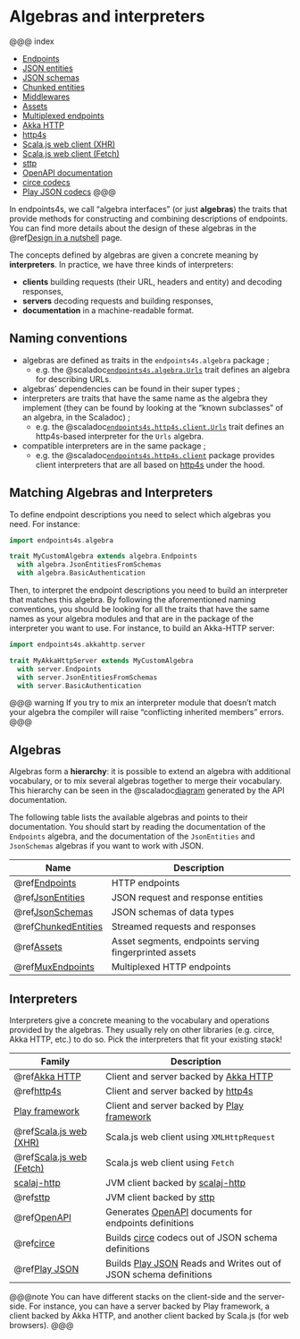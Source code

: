 # Algebras and interpreters

@@@ index
* [Endpoints](algebras/endpoints.md)
* [JSON entities](algebras/json-entities.md)
* [JSON schemas](algebras/json-schemas.md)
* [Chunked entities](algebras/chunked-entities.md)
* [Middlewares](algebras/middlewares.md)
* [Assets](algebras/assets.md)
* [Multiplexed endpoints](algebras/mux-endpoints.md)
* [Akka HTTP](interpreters/akka-http.md)
* [http4s](interpreters/http4s.md)
* [Scala.js web client (XHR)](interpreters/scalajs-web-xhr.md)
* [Scala.js web client (Fetch)](interpreters/scalajs-web-fetch.md)
* [sttp](interpreters/sttp.md)
* [OpenAPI documentation](interpreters/openapi.md)
* [circe codecs](interpreters/circe.md)
* [Play JSON codecs](interpreters/play-json.md)
@@@

In endpoints4s, we call “algebra interfaces” (or just **algebras**) the
traits that provide methods for constructing and combining descriptions
of endpoints. You can find more details about the design of these
algebras in the @ref[Design in a nutshell](design.md) page.

The concepts defined by algebras are given a concrete meaning by **interpreters**.
In practice, we have three kinds of interpreters:

- **clients** building requests (their URL, headers and entity) and decoding responses,
- **servers** decoding requests and building responses,
- **documentation** in a machine-readable format.

## Naming conventions

- algebras are defined as traits in the `endpoints4s.algebra` package ;
    - e.g. the @scaladoc[`endpoints4s.algebra.Urls`](endpoints4s.algebra.Urls) trait defines
      an algebra for describing URLs.
- algebras’ dependencies can be found in their super types ;
- interpreters are traits that have the same name as the algebra they
  implement (they can be found by looking at the “known subclasses”
  of an algebra, in the Scaladoc) ;
    - e.g. the @scaladoc[`endpoints4s.http4s.client.Urls`](endpoints4s.http4s.client.Urls) trait
      defines an http4s-based interpreter for the `Urls` algebra.
- compatible interpreters are in the same package ;
  - e.g. the @scaladoc[`endpoints4s.http4s.client`](endpoints4s.http4s.client.index)
    package provides client interpreters that are all based on
    [http4s](https://http4s.org) under the hood.

## Matching Algebras and Interpreters

To define endpoint descriptions you need to select which algebras you
need. For instance:
 
~~~ scala
import endpoints4s.algebra

trait MyCustomAlgebra extends algebra.Endpoints
  with algebra.JsonEntitiesFromSchemas
  with algebra.BasicAuthentication
~~~

Then, to interpret the endpoint descriptions you need to build an
interpreter that matches this algebra. By following the aforementioned
naming conventions, you should be looking for all the traits that
have the same names as your algebra modules and that are in the package
of the interpreter you want to use. For instance, to build an Akka-HTTP
server:

~~~ scala
import endpoints4s.akkahttp.server

trait MyAkkaHttpServer extends MyCustomAlgebra
  with server.Endpoints
  with server.JsonEntitiesFromSchemas
  with server.BasicAuthentication
~~~

@@@ warning
If you try to mix an interpreter module that doesn’t match your algebra
the compiler will raise “conflicting inherited members” errors.
@@@

## Algebras

Algebras form a **hierarchy**: it is possible to extend an algebra
with additional vocabulary, or to mix several algebras together
to merge their vocabulary. This hierarchy can be seen in the
@scaladoc[diagram](endpoints4s.algebra.index#inheritance-diagram-container)
generated by the API documentation.

The following table lists the available algebras and points to their documentation.
You should start by reading the documentation of the `Endpoints` algebra, and the
documentation of the `JsonEntities` and `JsonSchemas` algebras if you want to
work with JSON.

| Name | Description |
|---|---|
|@ref[Endpoints](algebras/endpoints.md)|HTTP endpoints|
|@ref[JsonEntities](algebras/json-entities.md)|JSON request and response entities|
|@ref[JsonSchemas](algebras/json-schemas.md)|JSON schemas of data types|
|@ref[ChunkedEntities](algebras/chunked-entities.md)|Streamed requests and responses|
|@ref[Assets](algebras/assets.md)|Asset segments, endpoints serving fingerprinted assets|
|@ref[MuxEndpoints](algebras/mux-endpoints.md)|Multiplexed HTTP endpoints|

## Interpreters

Interpreters give a concrete meaning to the vocabulary and operations provided
by the algebras. They usually rely on other libraries (e.g. circe, Akka HTTP, etc.)
to do so. Pick the interpreters that fit your existing stack!

| Family                                                    | Description                                                                                                   |
|-----------------------------------------------------------|---------------------------------------------------------------------------------------------------------------|
| @ref[Akka HTTP](interpreters/akka-http.md)                | Client and server backed by [Akka HTTP](https://doc.akka.io/docs/akka-http/current/)                          |
| @ref[http4s](interpreters/http4s.md)                      | Client and server backed by [http4s](https://http4s.org)                                                      |
| [Play framework](https://endpoints.github.io/play)        | Client and server backed by [Play framework](https://www.playframework.com/)                                  |
| @ref[Scala.js web (XHR)](interpreters/scalajs-web-xhr.md) | Scala.js web client using `XMLHttpRequest`                                                                    |
| @ref[Scala.js web (Fetch)](interpreters/scalajs-web-fetch.md) | Scala.js web client using `Fetch`                                                                             |
| [scalaj-http](https://endpoints4s.github.io/scalaj)       | JVM client backed by [scalaj-http](https://github.com/scalaj/scalaj-http)                                     |
| @ref[sttp](interpreters/sttp.md)                          | JVM client backed by [sttp](https://github.com/softwaremill/sttp)                                             |
| @ref[OpenAPI](interpreters/openapi.md)                    | Generates [OpenAPI](https://github.com/OAI/OpenAPI-Specification) documents for endpoints definitions         |
| @ref[circe](interpreters/circe.md)                        | Builds [circe](http://circe.github.io/circe/) codecs out of JSON schema definitions                           |
| @ref[Play JSON](interpreters/play-json.md)                | Builds [Play JSON](https://github.com/playframework/play-json) Reads and Writes out of JSON schema definitions |

@@@note
You can have different stacks on the client-side and the server-side. For instance,
you can have a server backed by Play framework, a client backed by Akka HTTP, and another
client backed by Scala.js (for web browsers).
@@@

